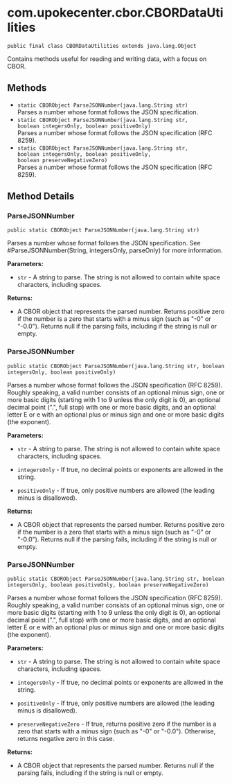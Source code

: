 # com.upokecenter.cbor.CBORDataUtilities

    public final class CBORDataUtilities extends java.lang.Object

Contains methods useful for reading and writing data, with a focus on CBOR.

## Methods

* `static CBORObject ParseJSONNumber​(java.lang.String str)`<br>
 Parses a number whose format follows the JSON specification.
* `static CBORObject ParseJSONNumber​(java.lang.String str,
               boolean integersOnly,
               boolean positiveOnly)`<br>
 Parses a number whose format follows the JSON specification (RFC 8259).
* `static CBORObject ParseJSONNumber​(java.lang.String str,
               boolean integersOnly,
               boolean positiveOnly,
               boolean preserveNegativeZero)`<br>
 Parses a number whose format follows the JSON specification (RFC 8259).

## Method Details

### ParseJSONNumber
    public static CBORObject ParseJSONNumber​(java.lang.String str)
Parses a number whose format follows the JSON specification. See
 #ParseJSONNumber(String, integersOnly, parseOnly) for more
 information.

**Parameters:**

* <code>str</code> - A string to parse. The string is not allowed to contain white
 space characters, including spaces.

**Returns:**

* A CBOR object that represents the parsed number. Returns positive
 zero if the number is a zero that starts with a minus sign (such as
 "-0" or "-0.0"). Returns null if the parsing fails, including if the
 string is null or empty.

### ParseJSONNumber
    public static CBORObject ParseJSONNumber​(java.lang.String str, boolean integersOnly, boolean positiveOnly)
Parses a number whose format follows the JSON specification (RFC 8259).
 Roughly speaking, a valid number consists of an optional minus sign,
 one or more basic digits (starting with 1 to 9 unless the only digit
 is 0), an optional decimal point (".", full stop) with one or more
 basic digits, and an optional letter E or e with an optional plus or
 minus sign and one or more basic digits (the exponent).

**Parameters:**

* <code>str</code> - A string to parse. The string is not allowed to contain white
 space characters, including spaces.

* <code>integersOnly</code> - If true, no decimal points or exponents are allowed in
 the string.

* <code>positiveOnly</code> - If true, only positive numbers are allowed (the leading
 minus is disallowed).

**Returns:**

* A CBOR object that represents the parsed number. Returns positive
 zero if the number is a zero that starts with a minus sign (such as
 "-0" or "-0.0"). Returns null if the parsing fails, including if the
 string is null or empty.

### ParseJSONNumber
    public static CBORObject ParseJSONNumber​(java.lang.String str, boolean integersOnly, boolean positiveOnly, boolean preserveNegativeZero)
Parses a number whose format follows the JSON specification (RFC 8259).
 Roughly speaking, a valid number consists of an optional minus sign,
 one or more basic digits (starting with 1 to 9 unless the only digit
 is 0), an optional decimal point (".", full stop) with one or more
 basic digits, and an optional letter E or e with an optional plus or
 minus sign and one or more basic digits (the exponent).

**Parameters:**

* <code>str</code> - A string to parse. The string is not allowed to contain white
 space characters, including spaces.

* <code>integersOnly</code> - If true, no decimal points or exponents are allowed in
 the string.

* <code>positiveOnly</code> - If true, only positive numbers are allowed (the leading
 minus is disallowed).

* <code>preserveNegativeZero</code> - If true, returns positive zero if the number is
 a zero that starts with a minus sign (such as "-0" or "-0.0").
 Otherwise, returns negative zero in this case.

**Returns:**

* A CBOR object that represents the parsed number. Returns null if the
 parsing fails, including if the string is null or empty.
